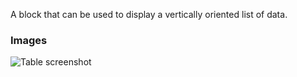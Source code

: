 A block that can be used to display a vertically oriented list of data.

### Images

![Table screenshot](https://gitlab.com/appsemble/appsemble/-/raw/0.33.1/config/assets/list.png)
